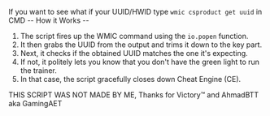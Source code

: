 If you want to see what if your UUID/HWID type ``wmic csproduct get uuid`` in CMD 
-- How it Works --

1. The script fires up the WMIC command using the `io.popen` function.
2. It then grabs the UUID from the output and trims it down to the key part.
3. Next, it checks if the obtained UUID matches the one it's expecting.
4. If not, it politely lets you know that you don't have the green light to run the trainer.
5. In that case, the script gracefully closes down Cheat Engine (CE).


THIS SCRIPT WAS NOT MADE BY ME, Thanks for Victory™ and AhmadBTT aka GamingAET
